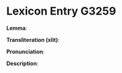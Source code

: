 # Lexicon Entry G3259

**Lemma**: 

**Transliteration (xlit)**: 

**Pronunciation**: 

**Description**:

